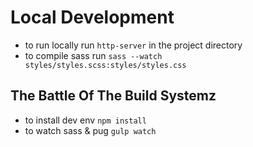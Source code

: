 # Local Development

- to run locally run `http-server` in the project directory
- to compile sass run `sass --watch styles/styles.scss:styles/styles.css`

## The Battle Of The Build Systemz

- to install dev env `npm install`
- to watch sass & pug `gulp watch`
